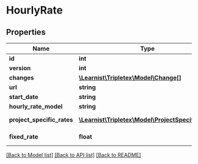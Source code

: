# HourlyRate

## Properties
Name | Type | Description | Notes
------------ | ------------- | ------------- | -------------
**id** | **int** |  | [optional] 
**version** | **int** |  | [optional] 
**changes** | [**\Learnist\Tripletex\Model\Change[]**](Change.md) |  | [optional] 
**url** | **string** |  | [optional] 
**start_date** | **string** |  | 
**hourly_rate_model** | **string** | Defines the model used for the hourly rate. | 
**project_specific_rates** | [**\Learnist\Tripletex\Model\ProjectSpecificRate[]**](ProjectSpecificRate.md) | Project specific rates if hourlyRateModel is TYPE_PROJECT_SPECIFIC_HOURLY_RATES. | [optional] 
**fixed_rate** | **float** | Fixed Hourly rates if hourlyRateModel is TYPE_FIXED_HOURLY_RATE. | [optional] 

[[Back to Model list]](../../README.md#documentation-for-models) [[Back to API list]](../../README.md#documentation-for-api-endpoints) [[Back to README]](../../README.md)

